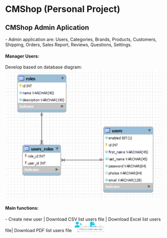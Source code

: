 <h1> CMShop (Personal Project) </h1>
<h2>CMShop Admin Aplication</h2>
- Admin application are: Users, Categories, Brands, Products, Customers, Shipping, Orders, Sales Report, Reviews, Questions, Settings. <br/>
<h4>Manager Users: </h4>
Develop based on database diagram:
<img src="https://github.com/MinhPBYH/CMShop-Website/blob/main/img_readme/user-database-diagram.png" width="600" />
<h4>Main functions:</h4>
<span>- Create new user | Download CSV list users file | Download Excel list users file| Download PDF list users file</span> <img src="https://github.com/MinhPBYH/CMShop-Website/blob/main/img_readme/create-user-button.png" width="100" />
 
